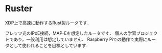 # Ruster

XDP上で高速に動作するRust製ルータです．

フレッツ光のIPoE接続，MAP-Eを想定したルータです．
個人の学習プロジェクトであり，一般利用は想定していません．
Raspberry Piでの動作で実際にルータとして使われることを目標としています．
